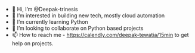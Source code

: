 - 👋 Hi, I’m @Deepak-trinesis
- 👀 I’m interested in building new tech, mostly cloud automation
- 🌱 I’m currently learning Python
- 💞️ I’m looking to collaborate on Python based projects
- 📫 How to reach me - https://calendly.com/deepak-tewatia/15min to get help on projects.

<!---
Deepak-trinesis/Deepak-trinesis is a ✨ special ✨ repository because its `README.md` (this file) appears on your GitHub profile.
You can click the Preview link to take a look at your changes.
--->
